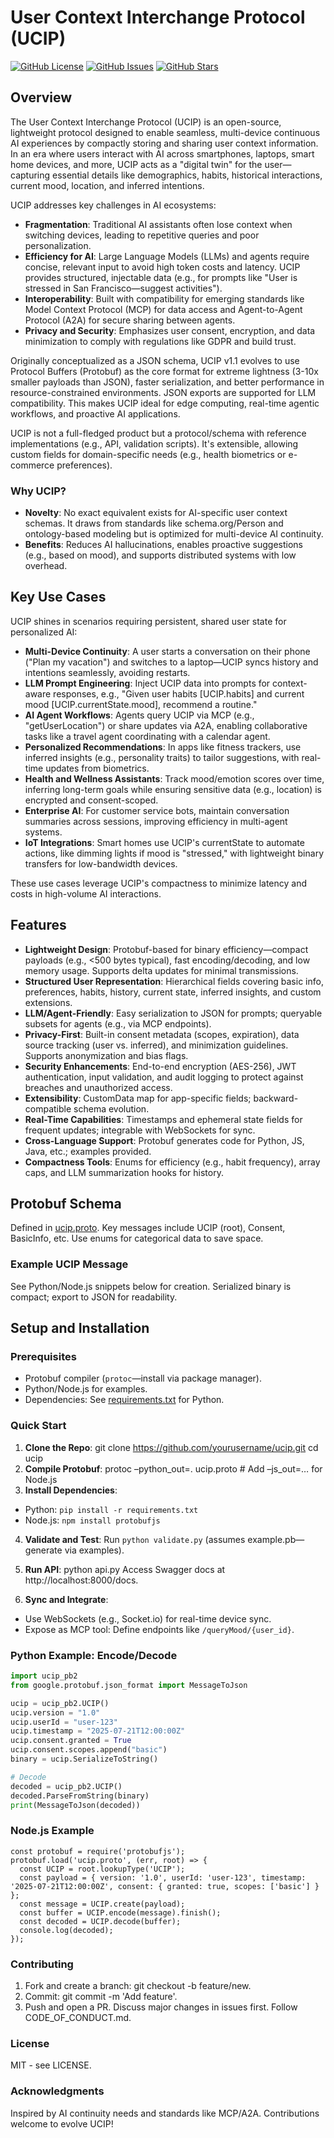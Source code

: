 # User Context Interchange Protocol (UCIP)

[![GitHub License](https://img.shields.io/badge/license-MIT-blue.svg)](https://github.com/yourusername/ucip/blob/main/LICENSE)
[![GitHub Issues](https://img.shields.io/github/issues/yourusername/ucip.svg)](https://github.com/yourusername/ucip/issues)
[![GitHub Stars](https://img.shields.io/github/stars/yourusername/ucip.svg)](https://github.com/yourusername/ucip/stargazers)

## Overview

The User Context Interchange Protocol (UCIP) is an open-source, lightweight protocol designed to enable seamless, multi-device continuous AI experiences by compactly storing and sharing user context information. In an era where users interact with AI across smartphones, laptops, smart home devices, and more, UCIP acts as a "digital twin" for the user—capturing essential details like demographics, habits, historical interactions, current mood, location, and inferred intentions.

UCIP addresses key challenges in AI ecosystems:
- **Fragmentation**: Traditional AI assistants often lose context when switching devices, leading to repetitive queries and poor personalization.
- **Efficiency for AI**: Large Language Models (LLMs) and agents require concise, relevant input to avoid high token costs and latency. UCIP provides structured, injectable data (e.g., for prompts like "User is stressed in San Francisco—suggest activities").
- **Interoperability**: Built with compatibility for emerging standards like Model Context Protocol (MCP) for data access and Agent-to-Agent Protocol (A2A) for secure sharing between agents.
- **Privacy and Security**: Emphasizes user consent, encryption, and data minimization to comply with regulations like GDPR and build trust.

Originally conceptualized as a JSON schema, UCIP v1.1 evolves to use Protocol Buffers (Protobuf) as the core format for extreme lightness (3-10x smaller payloads than JSON), faster serialization, and better performance in resource-constrained environments. JSON exports are supported for LLM compatibility. This makes UCIP ideal for edge computing, real-time agentic workflows, and proactive AI applications.

UCIP is not a full-fledged product but a protocol/schema with reference implementations (e.g., API, validation scripts). It's extensible, allowing custom fields for domain-specific needs (e.g., health biometrics or e-commerce preferences).

### Why UCIP?
- **Novelty**: No exact equivalent exists for AI-specific user context schemas. It draws from standards like schema.org/Person and ontology-based modeling but is optimized for multi-device AI continuity.
- **Benefits**: Reduces AI hallucinations, enables proactive suggestions (e.g., based on mood), and supports distributed systems with low overhead.

## Key Use Cases

UCIP shines in scenarios requiring persistent, shared user state for personalized AI:

- **Multi-Device Continuity**: A user starts a conversation on their phone ("Plan my vacation") and switches to a laptop—UCIP syncs history and intentions seamlessly, avoiding restarts.
- **LLM Prompt Engineering**: Inject UCIP data into prompts for context-aware responses, e.g., "Given user habits [UCIP.habits] and current mood [UCIP.currentState.mood], recommend a routine."
- **AI Agent Workflows**: Agents query UCIP via MCP (e.g., "getUserLocation") or share updates via A2A, enabling collaborative tasks like a travel agent coordinating with a calendar agent.
- **Personalized Recommendations**: In apps like fitness trackers, use inferred insights (e.g., personality traits) to tailor suggestions, with real-time updates from biometrics.
- **Health and Wellness Assistants**: Track mood/emotion scores over time, inferring long-term goals while ensuring sensitive data (e.g., location) is encrypted and consent-scoped.
- **Enterprise AI**: For customer service bots, maintain conversation summaries across sessions, improving efficiency in multi-agent systems.
- **IoT Integrations**: Smart homes use UCIP's currentState to automate actions, like dimming lights if mood is "stressed," with lightweight binary transfers for low-bandwidth devices.

These use cases leverage UCIP's compactness to minimize latency and costs in high-volume AI interactions.

## Features

- **Lightweight Design**: Protobuf-based for binary efficiency—compact payloads (e.g., <500 bytes typical), fast encoding/decoding, and low memory usage. Supports delta updates for minimal transmissions.
- **Structured User Representation**: Hierarchical fields covering basic info, preferences, habits, history, current state, inferred insights, and custom extensions.
- **LLM/Agent-Friendly**: Easy serialization to JSON for prompts; queryable subsets for agents (e.g., via MCP endpoints).
- **Privacy-First**: Built-in consent metadata (scopes, expiration), data source tracking (user vs. inferred), and minimization guidelines. Supports anonymization and bias flags.
- **Security Enhancements**: End-to-end encryption (AES-256), JWT authentication, input validation, and audit logging to protect against breaches and unauthorized access.
- **Extensibility**: CustomData map for app-specific fields; backward-compatible schema evolution.
- **Real-Time Capabilities**: Timestamps and ephemeral state fields for frequent updates; integrable with WebSockets for sync.
- **Cross-Language Support**: Protobuf generates code for Python, JS, Java, etc.; examples provided.
- **Compactness Tools**: Enums for efficiency (e.g., habit frequency), array caps, and LLM summarization hooks for history.

## Protobuf Schema

Defined in [ucip.proto](./ucip.proto). Key messages include UCIP (root), Consent, BasicInfo, etc. Use enums for categorical data to save space.

### Example UCIP Message

See Python/Node.js snippets below for creation. Serialized binary is compact; export to JSON for readability.

## Setup and Installation

### Prerequisites
- Protobuf compiler (`protoc`—install via package manager).
- Python/Node.js for examples.
- Dependencies: See [requirements.txt](./requirements.txt) for Python.

### Quick Start
1. **Clone the Repo**:
   git clone https://github.com/yourusername/ucip.git cd ucip
2. **Compile Protobuf**:
   protoc –python_out=. ucip.proto  # Add –js_out=… for Node.js
3. **Install Dependencies**:
- Python: `pip install -r requirements.txt`
- Node.js: `npm install protobufjs`

4. **Validate and Test**:
Run `python validate.py` (assumes example.pb—generate via examples).

5. **Run API**:
   python api.py
   Access Swagger docs at http://localhost:8000/docs.

6. **Sync and Integrate**:
- Use WebSockets (e.g., Socket.io) for real-time device sync.
- Expose as MCP tool: Define endpoints like `/queryMood/{user_id}`.

### Python Example: Encode/Decode
```python
import ucip_pb2
from google.protobuf.json_format import MessageToJson

ucip = ucip_pb2.UCIP()
ucip.version = "1.0"
ucip.userId = "user-123"
ucip.timestamp = "2025-07-21T12:00:00Z"
ucip.consent.granted = True
ucip.consent.scopes.append("basic")
binary = ucip.SerializeToString()

# Decode
decoded = ucip_pb2.UCIP()
decoded.ParseFromString(binary)
print(MessageToJson(decoded))
```
### Node.js Example
```
const protobuf = require('protobufjs');
protobuf.load('ucip.proto', (err, root) => {
  const UCIP = root.lookupType('UCIP');
  const payload = { version: '1.0', userId: 'user-123', timestamp: '2025-07-21T12:00:00Z', consent: { granted: true, scopes: ['basic'] } };
  const message = UCIP.create(payload);
  const buffer = UCIP.encode(message).finish();
  const decoded = UCIP.decode(buffer);
  console.log(decoded);
});
```

### Contributing
1.  Fork and create a branch: git checkout -b feature/new.
2.  Commit: git commit -m 'Add feature'.
3.  Push and open a PR. Discuss major changes in issues first. Follow CODE_OF_CONDUCT.md.
### License
MIT - see LICENSE.
### Acknowledgments
Inspired by AI continuity needs and standards like MCP/A2A. Contributions welcome to evolve UCIP!
